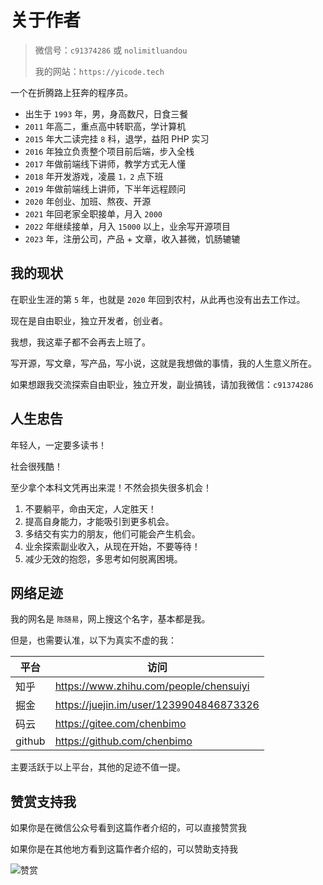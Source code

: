 # 关于作者

> 微信号：`c91374286` 或 `nolimitluandou`
>
> 我的网站：`https://yicode.tech`

一个在折腾路上狂奔的程序员。

-   出生于 `1993` 年，男，身高数尺，日食三餐
-   `2011` 年高二，重点高中转职高，学计算机
-   `2015` 年大二读完挂 `8` 科，退学，益阳 PHP 实习
-   `2016` 年独立负责整个项目前后端，步入全栈
-   `2017` 年做前端线下讲师，教学方式无人懂
-   `2018` 年开发游戏，凌晨 `1，2` 点下班
-   `2019` 年做前端线上讲师，下半年远程顾问
-   `2020` 年创业、加班、熬夜、开源
-   `2021` 年回老家全职接单，月入 `2000`
-   `2022` 年继续接单，月入 `15000` 以上，业余写开源项目
-   `2023` 年，注册公司，产品 + 文章，收入甚微，饥肠辘辘

## 我的现状

在职业生涯的第 `5` 年，也就是 `2020` 年回到农村，从此再也没有出去工作过。

现在是自由职业，独立开发者，创业者。

我想，我这辈子都不会再去上班了。

写开源，写文章，写产品，写小说，这就是我想做的事情，我的人生意义所在。

如果想跟我交流探索自由职业，独立开发，副业搞钱，请加我微信：`c91374286`

## 人生忠告

年轻人，一定要多读书！

社会很残酷！

至少拿个本科文凭再出来混！不然会损失很多机会！

1. 不要躺平，命由天定，人定胜天！
2. 提高自身能力，才能吸引到更多机会。
3. 多结交有实力的朋友，他们可能会产生机会。
4. 业余探索副业收入，从现在开始，不要等待！
5. 减少无效的抱怨，多思考如何脱离困境。

## 网络足迹

我的网名是 `陈随易`，网上搜这个名字，基本都是我。

但是，也需要认准，以下为真实不虚的我：

| 平台   | 访问                                    |
| ------ | --------------------------------------- |
| 知乎   | https://www.zhihu.com/people/chensuiyi  |
| 掘金   | https://juejin.im/user/1239904846873326 |
| 码云   | https://gitee.com/chenbimo              |
| github | https://github.com/chenbimo             |

主要活跃于以上平台，其他的足迹不值一提。

## 赞赏支持我

如果你是在微信公众号看到这篇作者介绍的，可以直接赞赏我

如果你是在其他地方看到这篇作者介绍的，可以赞助支持我

![赞赏](https://static.yicode.tech/images/zan-shang.jpg)
